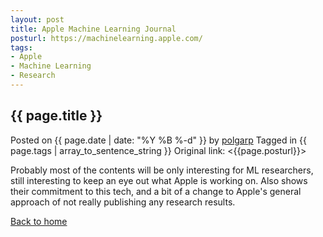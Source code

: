```yaml
---
layout: post
title: Apple Machine Learning Journal
posturl: https://machinelearning.apple.com/
tags: 
- Apple
- Machine Learning
- Research
---
```


## {{ page.title }}
Posted on {{ page.date | date: "%Y %B %-d" }} by <a href="https://twitter.com/polgarp">polgarp</a>
Tagged in {{ page.tags | array_to_sentence_string }} 
Original link: <{{page.posturl}}>

Probably most of the contents will be only interesting for ML researchers, still interesting to keep an eye out what Apple is working on. Also shows their commitment to this tech, and a bit of a change to Apple's general approach of not really publishing any research results.

<!--more-->
<a href="{{ site.baseurl }}">Back to home</a>
